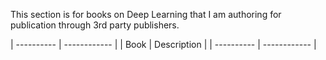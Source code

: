 

This section is for books on Deep Learning that I am authoring for publication through 3rd party publishers.

| ---------- | ------------ |
| Book       | Description  |
| ---------- | ------------ |
